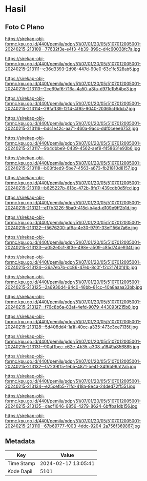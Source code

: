 # Hasil

## Foto C Plano

https://sirekap-obj-formc.kpu.go.id/440f/pemilu/pdpr/51/07/01/20/05/5107012005001-20240215-213109--77632f3e-e4f3-4b39-899c-d4c60038fc7a.jpg

https://sirekap-obj-formc.kpu.go.id/440f/pemilu/pdpr/51/07/01/20/05/5107012005001-20240215-213111--c36d3393-2d98-447d-90e0-63c1fc528ab5.jpg

https://sirekap-obj-formc.kpu.go.id/440f/pemilu/pdpr/51/07/01/20/05/5107012005001-20240215-213113--2ce69af6-716a-4a50-a3fa-d971e1b54be3.jpg

https://sirekap-obj-formc.kpu.go.id/440f/pemilu/pdpr/51/07/01/20/05/5107012005001-20240215-213114--28faff39-f214-4f95-9040-20365cf6dcb7.jpg

https://sirekap-obj-formc.kpu.go.id/440f/pemilu/pdpr/51/07/01/20/05/5107012005001-20240215-213116--bdc1e42c-aa71-460a-9acc-ddf0ceee6753.jpg

https://sirekap-obj-formc.kpu.go.id/440f/pemilu/pdpr/51/07/01/20/05/5107012005001-20240215-213117--9b4dbbe9-0439-4562-aef9-f458631e93b6.jpg

https://sirekap-obj-formc.kpu.go.id/440f/pemilu/pdpr/51/07/01/20/05/5107012005001-20240215-213118--b03fded9-5be7-4563-a673-fb21810d8157.jpg

https://sirekap-obj-formc.kpu.go.id/440f/pemilu/pdpr/51/07/01/20/05/5107012005001-20240215-213119--b625227b-613c-472b-8fe7-439cdb0d5fcd.jpg

https://sirekap-obj-formc.kpu.go.id/440f/pemilu/pdpr/51/07/01/20/05/5107012005001-20240215-213121--e17b3226-5ba0-418d-b4ad-d109e9ff2b1d.jpg

https://sirekap-obj-formc.kpu.go.id/440f/pemilu/pdpr/51/07/01/20/05/5107012005001-20240215-213122--f5676200-af9a-4e30-9791-33ef156d7a6e.jpg

https://sirekap-obj-formc.kpu.go.id/440f/pemilu/pdpr/51/07/01/20/05/5107012005001-20240215-213123--a052e0c1-8f3e-498e-a509-c85d74de934f.jpg

https://sirekap-obj-formc.kpu.go.id/440f/pemilu/pdpr/51/07/01/20/05/5107012005001-20240215-213124--36a7eb7b-dc86-47eb-8c0f-f2c21740f41b.jpg

https://sirekap-obj-formc.kpu.go.id/440f/pemilu/pdpr/51/07/01/20/05/5107012005001-20240215-213125--2a6930d4-94c0-48bb-81cc-40a8aaaa33bb.jpg

https://sirekap-obj-formc.kpu.go.id/440f/pemilu/pdpr/51/07/01/20/05/5107012005001-20240215-213127--f76c8b6a-83af-4efd-9079-443093f215b8.jpg

https://sirekap-obj-formc.kpu.go.id/440f/pemilu/pdpr/51/07/01/20/05/5107012005001-20240215-213128--5d406dd4-1a1f-40cc-a335-473c3ce7135f.jpg

https://sirekap-obj-formc.kpu.go.id/440f/pemilu/pdpr/51/07/01/20/05/5107012005001-20240215-213131--90af1bec-c62e-4b35-a308-a1849a856885.jpg

https://sirekap-obj-formc.kpu.go.id/440f/pemilu/pdpr/51/07/01/20/05/5107012005001-20240215-213132--07239f15-1eb5-4871-be4f-34f6b99a12a5.jpg

https://sirekap-obj-formc.kpu.go.id/440f/pemilu/pdpr/51/07/01/20/05/5107012005001-20240215-213134--e25cefb5-71fd-418a-8e4a-24ded72ff551.jpg

https://sirekap-obj-formc.kpu.go.id/440f/pemilu/pdpr/51/07/01/20/05/5107012005001-20240215-213135--dacf1046-6856-4279-8624-6bffba1db156.jpg

https://sirekap-obj-formc.kpu.go.id/440f/pemilu/pdpr/51/07/01/20/05/5107012005001-20240215-213110--67b69777-f003-4ddc-9204-2a756f369867.jpg


## Metadata

| Key        | Value               |
| ---------- | ------------------- |
| Time Stamp | 2024-02-17 13:05:41 |
| Kode Dapil | 5101                |



